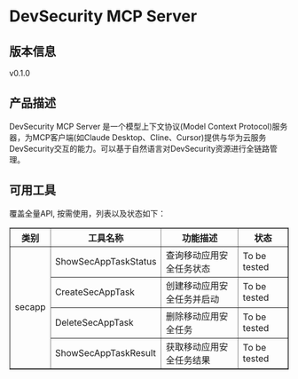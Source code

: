 # DevSecurity MCP Server 

## 版本信息
v0.1.0

## 产品描述

DevSecurity MCP Server 是一个模型上下文协议(Model Context Protocol)服务器，为MCP客户端(如Claude Desktop、Cline、Cursor)提供与华为云服务DevSecurity交互的能力。可以基于自然语言对DevSecurity资源进行全链路管理。

## 可用工具
覆盖全量API, 按需使用，列表以及状态如下：

<html>
    <head></head>
    <body>
        <table border="1" cellspacing="0" cellpadding="5">
            <tbody>
                <tr>
                    <th>类别</th>
                    <th>工具名称</th>
                    <th>功能描述</th>
                    <th>状态</th>
                </tr>
                <tr>
                    <td rowspan="4">secapp</td>
                    <td>ShowSecAppTaskStatus</td>
                    <td>查询移动应用安全任务状态</td>
                    <td>To be tested</td>
                </tr>
                <tr>
                    <td>CreateSecAppTask</td>
                    <td>创建移动应用安全任务并启动</td>
                    <td>To be tested</td>
                </tr>
                <tr>
                    <td>DeleteSecAppTask</td>
                    <td>删除移动应用安全任务</td>
                    <td>To be tested</td>
                </tr>
                <tr>
                    <td>ShowSecAppTaskResult</td>
                    <td>获取移动应用安全任务结果</td>
                    <td>To be tested</td>
                </tr>
            </tbody>
        </table>
    </body>
</html>